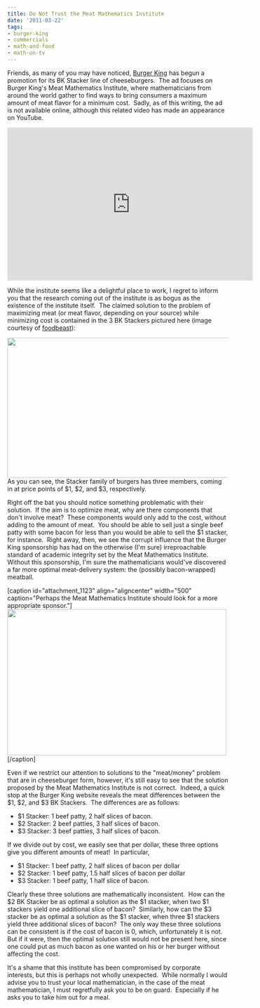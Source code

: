 ```yaml
---
title: Do Not Trust the Meat Mathematics Institute
date: '2011-03-22'
tags:
- burger-king
- commercials
- math-and-food
- math-on-tv
---
```


Friends, as many of you may have noticed, <a href="http://www.bk.com/">Burger King</a> has begun a promotion for its BK Stacker line of cheeseburgers.  The ad focuses on Burger King's Meat Mathematics Institute, where mathematicians from around the world gather to find ways to bring consumers a maximum amount of meat flavor for a minimum cost.  Sadly, as of this writing, the ad is not available online, although this related video has made an appearance on YouTube.
<p style="text-align: center;"><iframe title="YouTube video player" width="560" height="349" src="http://www.youtube.com/embed/wilJ0eQoEG8" frameborder="0" allowfullscreen></iframe></p>
While the institute seems like a delightful place to work, I regret to inform you that the research coming out of the institute is as bogus as the existence of the institute itself.  The claimed solution to the problem of maximizing meat (or meat flavor, depending on your source) while minimizing cost is contained in the 3 BK Stackers pictured here (image courtesy of <a href="http://foodbeast.com/content/wp-content/uploads/2011/03/bk-stacker-math.jpg">foodbeast</a>):

<a href="http://foodbeast.com/content/wp-content/uploads/2011/03/bk-stacker-math.jpg"><img class="aligncenter" src="http://foodbeast.com/content/wp-content/uploads/2011/03/bk-stacker-math.jpg" alt="" width="600" height="319" /></a>As you can see, the Stacker family of burgers has three members, coming in at price points of $1, $2, and $3, respectively.

Right off the bat you should notice something problematic with their solution.  If the aim is to optimize meat, why are there components that don't involve meat?  These components would only add to the cost, without adding to the amount of meat.  You should be able to sell just a single beef patty with some bacon for less than you would be able to sell the $1 stacker, for instance.  Right away, then, we see the corrupt influence that the Burger King sponsorship has had on the otherwise (I'm sure) irreproachable standard of academic integrity set by the Meat Mathematics Institute.  Without this sponsorship, I'm sure the mathematicians would've discovered a far more optimal meat-delivery system: the (possibly bacon-wrapped) meatball.

[caption id="attachment_1123" align="aligncenter" width="500" caption="Perhaps the Meat Mathematics Institute should look for a more appropriate sponsor."]<a href="http://www.mathgoespop.com/wp-content/uploads/2011/03/ikea-meatballs.jpg"><img class="size-full wp-image-1123" title="ikea-meatballs" src="http://www.mathgoespop.com/wp-content/uploads/2011/03/ikea-meatballs.jpg" alt="" width="500" height="333" /></a>[/caption]

Even if we restrict our attention to solutions to the "meat/money" problem that are in cheeseburger form, however, it's still easy to see that the solution proposed by the Meat Mathematics Institute is not correct.  Indeed, a quick stop at the Burger King website reveals the meat differences between the $1, $2, and $3 BK Stackers.  The differences are as follows:
<ul>
	<li>$1 Stacker: 1 beef patty, 2 half slices of bacon.</li>
	<li>$2 Stacker: 2 beef patties, 3 half slices of bacon.</li>
	<li>$3 Stacker: 3 beef patties, 3 half slices of bacon.</li>
</ul>
If we divide out by cost, we easily see that per dollar, these three options give you different amounts of meat!  In particular,
<ul>
	<li>$1 Stacker: 1 beef patty, 2 half slices of bacon per dollar</li>
	<li>$2 Stacker: 1 beef patty, 1.5 half slices of bacon per dollar</li>
	<li>$3 Stacker: 1 beef patty, 1 half slice of bacon.</li>
</ul>
Clearly these three solutions are mathematically inconsistent.  How can the $2 BK Stacker be as optimal a solution as the $1 stacker, when two $1 stackers yield one additional slice of bacon?  Similarly, how can the $3 stacker be as optimal a solution as the $1 stacker, when three $1 stackers yield three additional slices of bacon?  The only way these three solutions can be consistent is if the cost of bacon is 0, which, unfortunately it is not.  But if it were, then the optimal solution still would not be present here, since one could put as much bacon as one wanted on his or her burger without affecting the cost.

It's a shame that this institute has been compromised by corporate interests, but this is perhaps not wholly unexpected.  While normally I would advise you to trust your local mathematician, in the case of the meat mathematician, I must regretfully ask you to be on guard.  Especially if he asks you to take him out for a meal.
